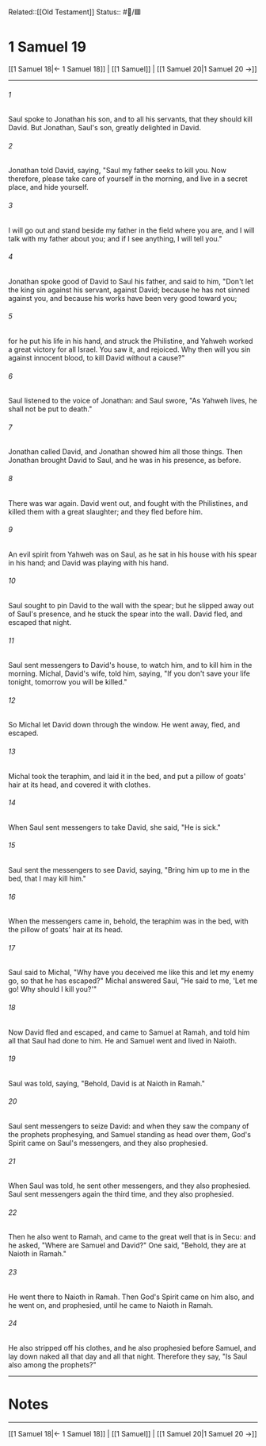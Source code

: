 Related::[[Old Testament]]
Status:: #📖/🟥
# 1 Samuel 19

[[1 Samuel 18|← 1 Samuel 18]] | [[1 Samuel]] | [[1 Samuel 20|1 Samuel 20 →]]
***



###### 1 
Saul spoke to Jonathan his son, and to all his servants, that they should kill David. But Jonathan, Saul's son, greatly delighted in David. 

###### 2 
Jonathan told David, saying, "Saul my father seeks to kill you. Now therefore, please take care of yourself in the morning, and live in a secret place, and hide yourself. 

###### 3 
I will go out and stand beside my father in the field where you are, and I will talk with my father about you; and if I see anything, I will tell you." 

###### 4 
Jonathan spoke good of David to Saul his father, and said to him, "Don't let the king sin against his servant, against David; because he has not sinned against you, and because his works have been very good toward you; 

###### 5 
for he put his life in his hand, and struck the Philistine, and Yahweh worked a great victory for all Israel. You saw it, and rejoiced. Why then will you sin against innocent blood, to kill David without a cause?" 

###### 6 
Saul listened to the voice of Jonathan: and Saul swore, "As Yahweh lives, he shall not be put to death." 

###### 7 
Jonathan called David, and Jonathan showed him all those things. Then Jonathan brought David to Saul, and he was in his presence, as before. 

###### 8 
There was war again. David went out, and fought with the Philistines, and killed them with a great slaughter; and they fled before him. 

###### 9 
An evil spirit from Yahweh was on Saul, as he sat in his house with his spear in his hand; and David was playing with his hand. 

###### 10 
Saul sought to pin David to the wall with the spear; but he slipped away out of Saul's presence, and he stuck the spear into the wall. David fled, and escaped that night. 

###### 11 
Saul sent messengers to David's house, to watch him, and to kill him in the morning. Michal, David's wife, told him, saying, "If you don't save your life tonight, tomorrow you will be killed." 

###### 12 
So Michal let David down through the window. He went away, fled, and escaped. 

###### 13 
Michal took the teraphim, and laid it in the bed, and put a pillow of goats' hair at its head, and covered it with clothes. 

###### 14 
When Saul sent messengers to take David, she said, "He is sick." 

###### 15 
Saul sent the messengers to see David, saying, "Bring him up to me in the bed, that I may kill him." 

###### 16 
When the messengers came in, behold, the teraphim was in the bed, with the pillow of goats' hair at its head. 

###### 17 
Saul said to Michal, "Why have you deceived me like this and let my enemy go, so that he has escaped?" Michal answered Saul, "He said to me, 'Let me go! Why should I kill you?'" 

###### 18 
Now David fled and escaped, and came to Samuel at Ramah, and told him all that Saul had done to him. He and Samuel went and lived in Naioth. 

###### 19 
Saul was told, saying, "Behold, David is at Naioth in Ramah." 

###### 20 
Saul sent messengers to seize David: and when they saw the company of the prophets prophesying, and Samuel standing as head over them, God's Spirit came on Saul's messengers, and they also prophesied. 

###### 21 
When Saul was told, he sent other messengers, and they also prophesied. Saul sent messengers again the third time, and they also prophesied. 

###### 22 
Then he also went to Ramah, and came to the great well that is in Secu: and he asked, "Where are Samuel and David?" One said, "Behold, they are at Naioth in Ramah." 

###### 23 
He went there to Naioth in Ramah. Then God's Spirit came on him also, and he went on, and prophesied, until he came to Naioth in Ramah. 

###### 24 
He also stripped off his clothes, and he also prophesied before Samuel, and lay down naked all that day and all that night. Therefore they say, "Is Saul also among the prophets?"

---
# Notes


***
[[1 Samuel 18|← 1 Samuel 18]] | [[1 Samuel]] | [[1 Samuel 20|1 Samuel 20 →]]
